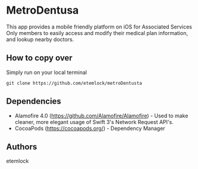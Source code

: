 # MetroDentusa

This app provides a mobile friendly platform on iOS for Associated Services Only members to easily access and modify their medical plan information, and lookup nearby doctors.

## How to copy over

Simply run on your local terminal

```
git clone https://github.com/etemlock/metroDentusta
```


## Dependencies

* Alamofire 4.0 (https://github.com/Alamofire/Alamofire) - Used to make cleaner, more elegant usage of Swift 3's Network Request API's.
* CocoaPods (https://cocoapods.org/) - Dependency Manager

## Authors

etemlock

